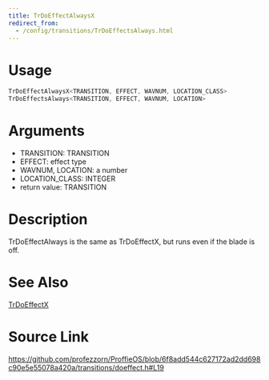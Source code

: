 ```yaml
---
title: TrDoEffectAlwaysX
redirect_from:
  - /config/transitions/TrDoEffectsAlways.html
---
```


# Usage
```cpp
TrDoEffectAlwaysX<TRANSITION, EFFECT, WAVNUM, LOCATION_CLASS>
TrDoEffectsAlways<TRANSITION, EFFECT, WAVNUM, LOCATION>
```

# Arguments
 * TRANSITION: TRANSITION
 * EFFECT: effect type
 * WAVNUM, LOCATION: a number
 * LOCATION_CLASS: INTEGER
 * return value: TRANSITION

# Description
TrDoEffectAlways is the same as TrDoEffectX, but runs even if
the blade is off.

# See Also
[TrDoEffectX](/config/transitions/TrDoEffectX.html)

# Source Link
https://github.com/profezzorn/ProffieOS/blob/6f8add544c627172ad2dd698c90e5e55078a420a/transitions/doeffect.h#L19
